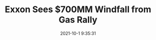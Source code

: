 ---
"title": "Exxon Sees $700MM Windfall from Gas Rally"
"date": "2021-10-1 9:35:31"
"feed_name": "RIGZONE"
"feed_website": "http://www.rigzone.com/"
"feed_rss": "http://www.rigzone.com/news/rss/rigzone_latest.aspx"
"link": "https://www.rigzone.com/news/wire/exxon_sees_700mm_windfall_from_gas_rally-01-oct-2021-166591-article/?rss=true"
"source": "None"
"file": "_posts/2021-1-1-bb5c88cceb2c7c0220a8ce5b0d5d47a497a25ff2.md"
"accident": "0"
"drilling": "0"
"dead": "0"
"injured": "0"
"arrested": "0"
"where": "unknown site"
"causes": "unknown"
"place": "unknown place"
---